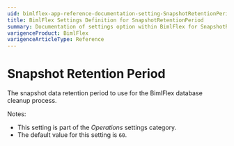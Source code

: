 ```yaml
---
uid: bimlflex-app-reference-documentation-setting-SnapshotRetentionPeriod
title: BimlFlex Settings Definition for SnapshotRetentionPeriod
summary: Documentation of settings option within BimlFlex for SnapshotRetentionPeriod
varigenceProduct: BimlFlex
varigenceArticleType: Reference
---
```


# Snapshot Retention Period

The snapshot data retention period to use for the BimlFlex database cleanup process.

Notes:

* This setting is part of the *Operations* settings category.
* The default value for this setting is `60`.
